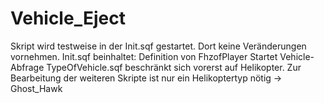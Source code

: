 # Vehicle_Eject

Skript wird testweise in der Init.sqf gestartet. Dort keine Veränderungen vornehmen. 
Init.sqf beinhaltet:
  Definition von FhzofPlayer
  Startet Vehicle-Abfrage
TypeOfVehicle.sqf beschränkt sich vorerst auf Helikopter. Zur Bearbeitung der weiteren Skripte ist nur ein Helikoptertyp nötig -> Ghost_Hawk
